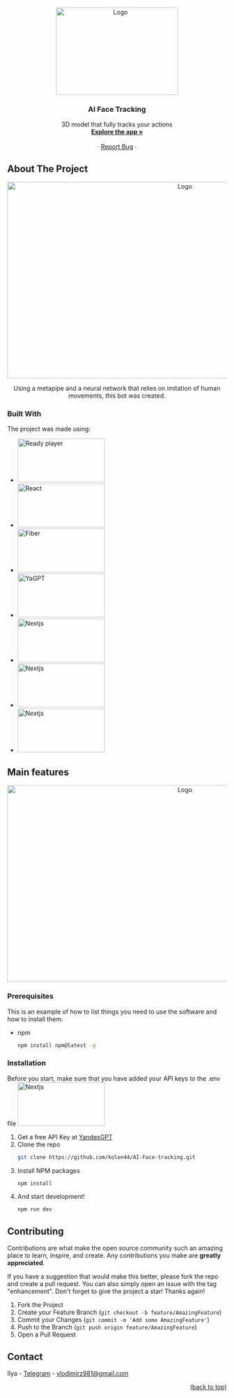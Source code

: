 
<a name="readme-top"></a>

<!--
*** Thanks for checking out the Best-README-Template. If you have a suggestion
*** that would make this better, please fork the repo and create a pull request
*** or simply open an issue with the tag "enhancement".
*** Don't forget to give the project a star!
*** Thanks again! Now go create something AMAZING! :D
-->

<!-- PROJECT SHIELDS -->
<!--
*** I'm using markdown "reference style" links for readability.
*** Reference links are enclosed in brackets [ ] instead of parentheses ( ).
*** See the bottom of this document for the declaration of the reference variables
*** for contributors-url, forks-url, etc. This is an optional, concise syntax you may use.
*** https://www.markdownguide.org/basic-syntax/#reference-style-links
-->



<!-- PROJECT LOGO -->
<br />
<div align="center">
  <a href="https://github.com/kolen44/AI-Face-tracking">
    <img src="https://medialeaks.ru/wp-content/uploads/2019/10/34.jpg" alt="Logo" width="280" height="200">
  </a>

  <h3 align="center">AI Face Tracking</h3>

  <p align="center">
    3D model that fully tracks your actions
    <br />
    <a href="https://ai-face-tracking-2llt.vercel.app/productAI"><strong>Explore the app »</strong></a>
    <br />
    <br />
    ·
    <a href="https://github.com/kolen44/AI-Face-tracking/issues">Report Bug</a>
    ·
  </p>
</div>

<!-- ABOUT THE PROJECT -->

## About The Project
<div align="center">
<img src="https://github.com/kolen44/AI-Face-tracking/assets/126617855/3a9932c5-09c9-4543-8dae-e330dd1d7721" alt="Logo" width="800" height="450">
</div>

<p align='center'>Using a metapipe and a neural network that relies on imitation of human movements, this bot was created.</p>


### Built With

The project was made using:

- <img src="https://github.com/kolen44/AI-Face-tracking/assets/126617855/5d7adf8a-8fca-4919-85f9-d7a7c4fe4e0a" alt="Ready player" width="200" height="100">
- <img src="https://i.pinimg.com/originals/9b/4e/e0/9b4ee057076232fb57c48cf80947f8a7.png" alt="React" width="200" height="100">
- <img src="https://res.cloudinary.com/practicaldev/image/fetch/s--iIQWLTZE--/c_imagga_scale,f_auto,fl_progressive,h_500,q_auto,w_1000/https://dev-to-uploads.s3.amazonaws.com/uploads/articles/unl5rmyd4ujiz3sv3jhf.png" alt="Fiber" width="200" height="100">
- <img src="https://github.com/kolen44/AI-Face-tracking/assets/126617855/52692552-3051-4942-b380-b7cc428fe257" alt="YaGPT" width="200" height="100">
- <img src="https://github.com/kolen44/AI-Face-tracking/assets/126617855/dd186c30-b67d-478e-bf4a-350b77ef093b" alt="Nextjs" width="200" height="100">
- <img src="https://github.com/kolen44/AI-Face-tracking/assets/126617855/c0519be8-2972-49c3-8b6d-44658db5a2e5" alt="Nextjs" width="200" height="100">
- <img src="https://github.com/kolen44/AI-Face-tracking/assets/126617855/87483964-bf7a-4040-a7e5-272086d94033" alt="Nextjs" width="200" height="100">



<!-- GETTING STARTED -->

## Main features
<div align="center">
<img src="https://github.com/kolen44/AI-Face-tracking/assets/126617855/d2ca61a0-db7d-4b2d-8a32-ab990ce89413" alt="Logo" width="800" height="450">
</div>

### Prerequisites

This is an example of how to list things you need to use the software and how to install them.

- npm
  ```sh
  npm install npm@latest -g
  ```

### Installation
Before you start, make sure that you have added your API keys to the .env file <img src="https://github.com/kolen44/AI-Face-tracking/assets/126617855/61007e15-9afa-4083-b7cc-3a442fa11530" alt="Nextjs" width="200" height="100">

1. Get a free API Key at [YandexGPT](https://cloud.yandex.ru/ru/docs/yandexgpt/quickstart)
2. Clone the repo
   ```sh
   git clone https://github.com/kolen44/AI-Face-tracking.git
   ```
3. Install NPM packages
   ```sh
   npm install
   ```
4. And start development!
   ```sh
   npm run dev
   ```



## Contributing

Contributions are what make the open source community such an amazing place to learn, inspire, and create. Any contributions you make are **greatly appreciated**.

If you have a suggestion that would make this better, please fork the repo and create a pull request. You can also simply open an issue with the tag "enhancement".
Don't forget to give the project a star! Thanks again!

1. Fork the Project
2. Create your Feature Branch (`git checkout -b feature/AmazingFeature`)
3. Commit your Changes (`git commit -m 'Add some AmazingFeature'`)
4. Push to the Branch (`git push origin feature/AmazingFeature`)
5. Open a Pull Request




## Contact

Ilya - <a href='https://t.me/onlygreatmindset'>Telegram</a> - vlodimirz981@gmail.com


<p align="right">(<a href="#readme-top">back to top</a>)</p>
